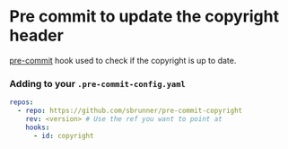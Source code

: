 # Pre commit to update the copyright header

[pre-commit](https://pre-commit.com/) hook used to check if the copyright is up to date.

### Adding to your `.pre-commit-config.yaml`

```yaml
repos:
  - repo: https://github.com/sbrunner/pre-commit-copyright
    rev: <version> # Use the ref you want to point at
    hooks:
      - id: copyright
```
